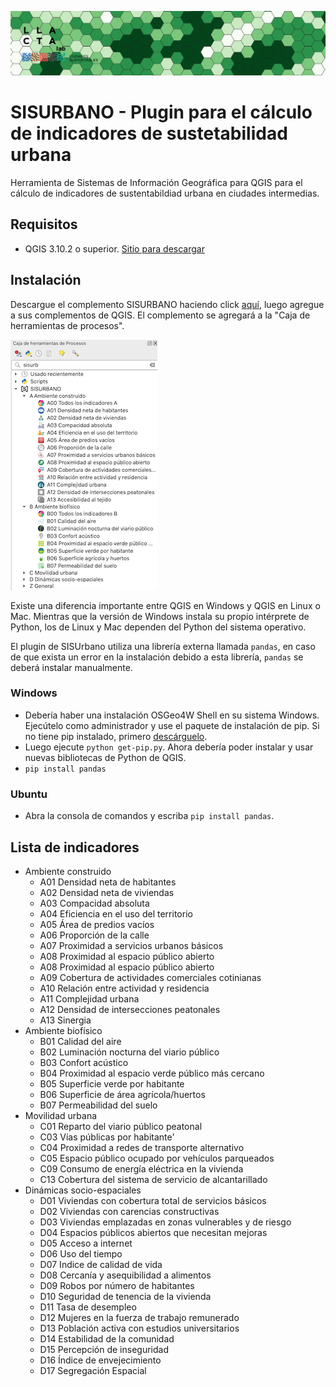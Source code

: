 ![Logo](/logoHex.png)

# SISURBANO - Plugin para el cálculo de indicadores de sustetabilidad urbana
Herramienta de Sistemas de Información Geográfica para QGIS para el cálculo de indicadores de sustentabildiad urbana en ciudades intermedias.

## Requisitos 
- QGIS 3.10.2 o superior. [Sitio para descargar](https://www.qgis.org/es/site/forusers/download.html)

## Instalación
Descargue el complemento SISURBANO haciendo click [aquí](https://github.com/llactalab/sisurbano/raw/master/sisurbano.zip), luego agregue a sus complementos de QGIS. El complemento se agregará a la "Caja de herramientas de procesos". 

![Plugin](/pluginSisurbano.png)

Existe una diferencia importante entre QGIS en Windows y QGIS en Linux o Mac. Mientras que la versión de Windows instala su propio intérprete de Python, los de Linux y Mac dependen del Python del sistema operativo.

El plugin de SISUrbano utiliza una librería externa llamada ```pandas```, en caso de que exista un error en la instalación debido a esta librería, ```pandas``` se deberá instalar manualmente.

### Windows 
<!-- - pip install pandas. [Más información de como instalar pandas en Windows](https://stackoverflow.com/questions/42907331/how-to-install-pandas-from-pip-on-windows-cmd) -->
- Debería haber una instalación OSGeo4W Shell en su sistema Windows. Ejecútelo como administrador y use el paquete de instalación de pip. Si no tiene pip instalado, primero [descárguelo](https://bootstrap.pypa.io/get-pip.py). 
- Luego ejecute `python get-pip.py`. Ahora debería poder instalar y usar nuevas bibliotecas de Python de QGIS.
- ```pip install pandas```

### Ubuntu 
- Abra la consola de comandos y escriba ```pip install pandas```.

## Lista de indicadores
- Ambiente construido
    + A01 Densidad neta de habitantes
    + A02 Densidad neta de viviendas
    + A03 Compacidad absoluta
    + A04 Eficiencia en el uso del territorio
    + A05 Área de predios vacíos
    + A06 Proporción de la calle
    + A07 Proximidad a servicios urbanos básicos
    + A08 Proximidad al espacio público abierto
    + A08 Proximidad al espacio público abierto
    + A09 Cobertura de actividades comerciales cotinianas
    + A10 Relación entre actividad y residencia
    + A11 Complejidad urbana
    + A12 Densidad de intersecciones peatonales
    + A13 Sinergia
- Ambiente biofísico
    + B01 Calidad del aire
    + B02 Luminación nocturna del viario público
    + B03 Confort acústico
    + B04 Proximidad al espacio verde público más cercano
    + B05 Superficie verde por habitante
    + B06 Superficie de área agrícola/huertos
    + B07 Permeabilidad del suelo
- Movilidad urbana
    + C01 Reparto del viario público peatonal
    + C03 Vías públicas por habitante'
    + C04 Proximidad a redes de transporte alternativo
    + C05 Espacio público ocupado por vehículos parqueados
    + C09 Consumo de energía eléctrica en la vivienda
    + C13 Cobertura del sistema de servicio de alcantarillado
- Dinámicas socio-espaciales
    + D01 Viviendas con cobertura total de servicios básicos
    + D02 Viviendas con carencias constructivas
    + D03 Viviendas emplazadas en zonas vulnerables y de riesgo
    + D04 Espacios públicos abiertos que necesitan mejoras
    + D05 Acceso a internet
    + D06 Uso del tiempo
    + D07 Indice de calidad de vida
    + D08 Cercanía y asequibilidad a alimentos
    + D09 Robos por número de habitantes
    + D10 Seguridad de tenencia de la vivienda
    + D11 Tasa de desempleo
    + D12 Mujeres en la fuerza de trabajo remunerado
    + D13 Población activa con estudios universitarios
    + D14 Estabilidad de la comunidad
    + D15 Percepción de inseguridad
    + D16 Índice de envejecimiento
    + D17 Segregación Espacial




